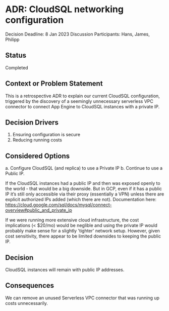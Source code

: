 # ADR: CloudSQL networking configuration
Decision Deadline: 8 Jan 2023
Discussion Participants: Hans, James, Philipp

## Status

Completed

## Context or Problem Statement

This is a retrospective ADR to explain our current CloudSQL configuration, triggered by the discovery of a seemingly unnecessary serverless VPC connector to connect App Engine to CloudSQL instances with a private IP.

## Decision Drivers

1. Ensuring configuration is secure
2. Reducing running costs

## Considered Options

a. Configure CloudSQL (and replica) to use a Private IP
b. Continue to use a Public IP.

If the CloudSQL instances had a public IP and then was exposed openly to the world - that would be a big downside. But in GCP, even if it has a public IP it’s still only accessible via their proxy (essentially a VPN) unless there are explicit authorized IPs added (which there are not). Documentation here: https://cloud.google.com/sql/docs/mysql/connect-overview#public_and_private_ip

If we were running more extensive cloud infrastructure, the cost implications (< $20/mo) would be neglible and using the private IP would probably make sense for a slightly 'tighter' network setup. However, given cost sensitivity, there appear to be limited downsides to keeping the public IP.

## Decision

CloudSQL instances will remain with public IP addresses.

## Consequences

We can remove an unused Serverless VPC connector that was running up costs unnecessarily.

